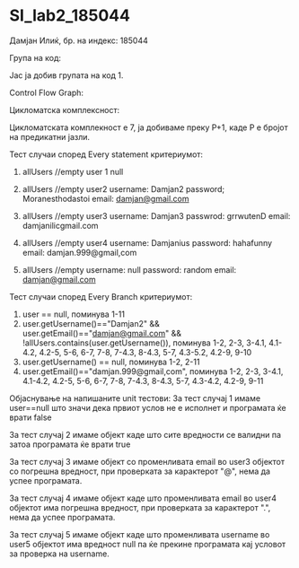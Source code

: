 # SI_lab2_185044
Дамјан Илиќ, бр. на индекс: 185044

Група на код:

Јас ја добив групата на код 1.

Control Flow Graph:

 


Цикломатска комплексност:

Цикломатската комплекност е 7, ја добиваме преку P+1, каде P е бројот на предикатни јазли.

Тест случаи според Every statement критериумот: 
1. allUsers //empty
user 1      null

2. allUsers //empty
user2
username: Damjan2
password; Moranesthodastoi
email: damjan@gmail.com

3. allUsers //empty
user3
username: Damjan3
passwrod: grrwutenD
email: damjanilicgmail.com

4. allUsers //empty
user4
username: Damjanius
password: hahafunny
email: damjan.999@gmail,com

5. allUsers //empty
username: null
password: random
email: damjan@gmail.com
 
Тест случаи според Every Branch критериумот:
1. user == null, поминува 1-11
2. user.getUsername()=="Damjan2" && user.getEmail()=="damjan@gmail.com" && !allUsers.contains(user.getUsername()), поминува 1-2, 2-3, 3-4.1, 4.1-4.2, 4.2-5, 5-6, 6-7, 7-8, 7-4.3, 8-4.3, 5-7, 4.3-5.2, 4.2-9, 9-10
3. user.getUsername() == null, поминува 1-2, 2-11
4. user.getEmail()=="damjan.999@gmail,com", поминува 1-2, 2-3, 3-4.1, 4.1-4.2, 4.2-5, 5-6, 6-7, 7-8, 7-4.3, 8-4.3, 5-7, 4.3-4.2, 4.2-9, 9-11

Објаснување на напишаните unit тестови:
За тест случај 1 имаме user==null што значи дека првиот услов не е исполнет и програмата ќе врати false

  За тест случај 2 имaме објект каде што сите вредности се валидни па затоа програмата ќе врати true

  За тест случај 3 имаме објект со променливата email во user3 објектот со погрешна вредност, при проверката за карактерот "@", нема да успее програмата.

  За тест случај 4 имаме објект каде што променливата email во user4 објектот има погрешна вредност, при проверката за карактерот ".", нема да успее програмата.

  За тест случај 5 имаме објект каде што променливата username во user5 објектот има вредност null па ќе прекине програмата кај условот за проверка на username. 



